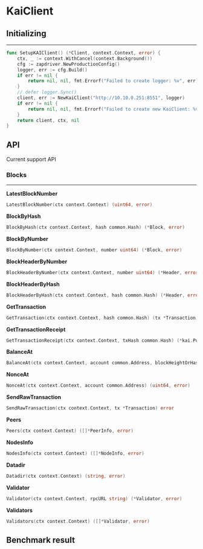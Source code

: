 # KaiClient

## Initializing

-----

```go
func SetupKAIClient() (*Client, context.Context, error) {
	ctx, _ := context.WithCancel(context.Background())
	cfg := zapdriver.NewProductionConfig()
	logger, err := cfg.Build()
	if err != nil {
		return nil, nil, fmt.Errorf("Failed to create logger: %v", err)
	}
	// defer logger.Sync()
	client, err := NewKaiClient("http://10.10.0.251:8551", logger)
	if err != nil {
		return nil, nil, fmt.Errorf("Failed to create new KaiClient: %v", err)
	}
	return client, ctx, nil
}
```
## API

Current support API

### Blocks

------

**LatestBlockNumber**
```go
LatestBlockNumber(ctx context.Context) (uint64, error)
```

**BlockByHash**
```go
BlockByHash(ctx context.Context, hash common.Hash) (*Block, error)
```
**BlockByNumber**
```go
BlockByNumber(ctx context.Context, number uint64) (*Block, error)
```
**BlockHeaderByNumber**
```go
BlockHeaderByNumber(ctx context.Context, number uint64) (*Header, error)
```
**BlockHeaderByHash**
```go
BlockHeaderByHash(ctx context.Context, hash common.Hash) (*Header, error)
```
**GetTransaction**
```go
GetTransaction(ctx context.Context, hash common.Hash) (tx *Transaction, isPending bool, err error)
```
**GetTransactionReceipt**
```go
GetTransactionReceipt(ctx context.Context, txHash common.Hash) (*kai.PublicReceipt, error)
```
**BalanceAt**
```go
BalanceAt(ctx context.Context, account common.Address, blockHeightOrHash interface{}) (string, error)
```
**NonceAt**
```go
NonceAt(ctx context.Context, account common.Address) (uint64, error)
```
**SendRawTransaction**
```go
SendRawTransaction(ctx context.Context, tx *Transaction) error
```
**Peers**
```go
Peers(ctx context.Context) ([]*PeerInfo, error)
```
**NodesInfo**
```go
NodesInfo(ctx context.Context) ([]*NodeInfo, error)
```
**Datadir**
```go
Datadir(ctx context.Context) (string, error)
```
**Validator**
```go
Validator(ctx context.Context, rpcURL string) (*Validator, error)
```
**Validators**
```go
Validators(ctx context.Context) ([]*Validator, error)
```
## Benchmark result
